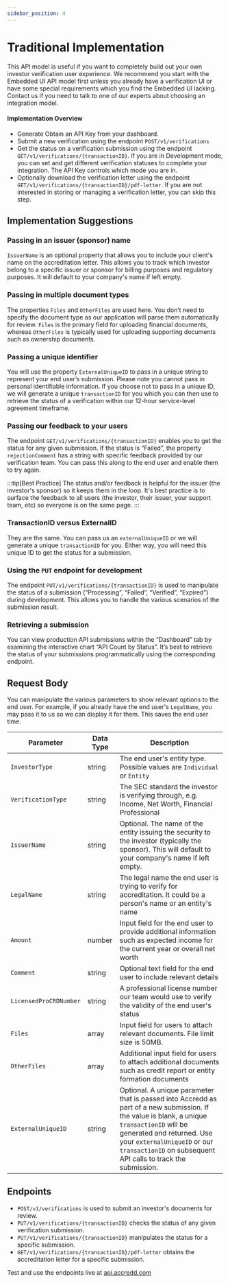 ```yaml
---
sidebar_position: 4
---
```


# Traditional Implementation

This API model is useful if you want to completely build out your own investor verification user experience.  We recommend you start with the Embedded UI API model first unless you already have a verification UI or have some special requirements which you find the Embedded UI lacking.  Contact us if you need to talk to one of our experts about choosing an integration model.

#### Implementation Overview
- Generate Obtain an API Key from your dashboard.
- Submit a new verification using the endpoint `POST/v1/verifications`
- Get the status on a verification submission using the endpoint `GET/v1/verifications/{transactionID}`.  If you are in Development mode, you can set and get different verification statuses to complete your integration.  The API Key controls which mode you are in.
- Optionally download the verification letter using the endpoint `GET/v1/verifications/{transactionID}/pdf-letter`.  If you are not interested in storing or managing a verification letter, you can skip this step.

## Implementation Suggestions

### Passing in an issuer (sponsor) name
`IssuerName` is an optional property that allows you to include your client's name on the accreditation letter. This allows you to track which investor belong to a specific issuer or sponsor for billing purposes and regulatory purposes. It will default to your company's name if left empty.

### Passing in multiple document types
The properties `Files` and `OtherFiles` are used here. You don’t need to specify the document type as our application will parse them automatically for review. `Files` is the primary field for uploading financial documents, whereas `OtherFiles` is typically used for uploading supporting documents such as ownership documents.


### Passing a unique identifier
You will use the property `ExternalUniqueID` to pass in a unique string to represent your end user’s submission. Please note you cannot pass in personal identifiable information. If you choose not to pass in a unique ID, we will generate a unique `transactionID` for you which you can then use to retrieve the status of a verification within our 12-hour service-level agreement timeframe.

### Passing our feedback to your users
The endpoint `GET/v1/verifications/{transactionID}` enables you to get the status for any given submission. If the status is “Failed”, the property `rejectionComment` has a string with specific feedback provided by our verification team. You can pass this along to the end user and enable them to try again.


:::tip[Best Practice]
The status and/or feedback is helpful for the issuer (the investor's sponsor) so it keeps them in the loop. It's best practice is to surface the feedback to all users (the investor, their issuer, your support team, etc) so everyone is on the same page.
:::

### TransactionID versus ExternalID
They are the same. You can pass us an `externalUniqueID` or we will generate a unique `transactionID` for you. Either way, you will need this unique ID to get the status for a submission.

### Using the `PUT` endpoint for development
The endpoint `PUT/v1/verifications/{transactionID}` is used to manipulate the status of a submission (“Processing”, “Failed”, “Verified”, “Expired”) during development. This allows you to handle the various scenarios of the submission result.

### Retrieving a submission
You can view production API submissions within the “Dashboard” tab by examining the interactive chart “API Count by Status”. It’s best to retrieve the status of your submissions programmatically using the corresponding endpoint. 

## Request Body
You can manipulate the various parameters to show relevant options to the end user. For example, if you already have the end user's `LegalName`, you may pass it to us so we can display it for them. This saves the end user time.

| Parameter                   | Data Type     | Description      |
|-----------------------------|---------------|------------------|
| `InvestorType`          | string    | The end user's entity type. Possible values are `Individual` or `Entity`|
| `VerificationType`      | string    | The SEC standard the investor is verifying through, e.g. Income, Net Worth, Financial Professional  |
| `IssuerName`                | string        | Optional. The name of the entity issuing the security to the investor (typically the sponsor). This will default to your company's name if left empty.|
| `LegalName`             | string    | The legal name the end user is trying to verify for accreditation. It could be a person's name or an entity's name|
| `Amount`                | number    | Input field for the end user to provide additional information such as expected income for the current year or overall net worth|
| `Comment`               | string    | Optional text field for the end user to include relevant details        |
| `LicensedProCRDNumber`  | string    | A professional license number our team would use to verify the validity of the end user's status|
| `Files`                 | array     | Input field for users to attach relevant documents. File limit size is 50MB. |
| `OtherFiles`            | array     | Additional input field for users to attach additional documents such as credit report or entity formation documents |
| `ExternalUniqueID`      | string    | Optional. A unique parameter that is passed into Accredd as part of a new submission. If the value is blank, a unique `transactionID` will be generated and returned. Use your `externalUniqueID` or our `transactionID` on subsequent API calls to track the submission. |

## Endpoints
- `POST/v1/verifications` is used to submit an investor's documents for review.
- `PUT/v1/verifications/{transactionID}` checks the status of any given verification submission.
- `PUT/v1/verifications/{transactionID}` manipulates the status for a specific submission.
- `GET/v1/verifications/{transactionID}/pdf-letter` obtains the accreditation letter for a specific submission.

Test and use the endpoints live at [api.accredd.com](https://api.accredd.com)